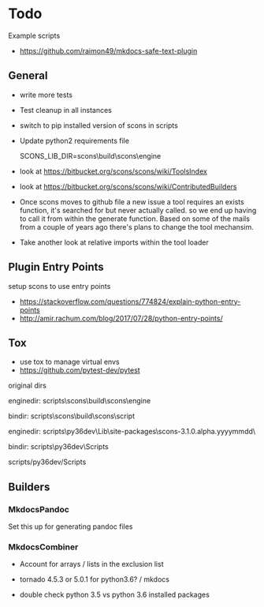 # Todo

Example scripts

  * https://github.com/raimon49/mkdocs-safe-text-plugin


## General

  * write more tests
  * Test cleanup in all instances
  * switch to pip installed version of scons in scripts
  * Update python2 requirements file

    SCONS_LIB_DIR=scons\build\scons\engine

  * look at https://bitbucket.org/scons/scons/wiki/ToolsIndex
  * look at https://bitbucket.org/scons/scons/wiki/ContributedBuilders

  * Once scons moves to github file a new issue
    a tool requires an exists function, it's searched for but never actually called.
    so we end up having to call it from within the generate function.
    Based on some of the mails from a couple of years ago there's plans to change the tool mechansim.
  * Take another look at relative imports within the tool loader


## Plugin Entry Points

setup scons to use entry points

  * https://stackoverflow.com/questions/774824/explain-python-entry-points
  * http://amir.rachum.com/blog/2017/07/28/python-entry-points/


## Tox

  * use tox to manage virtual envs
  * https://github.com/pytest-dev/pytest

original dirs

enginedir:
scripts\scons\build\scons\engine

bindir:
scripts\scons\build\scons\script


enginedir:
scripts\py36dev\Lib\site-packages\scons-3.1.0.alpha.yyyymmdd\

bindir:
scripts\py36dev\Scripts

scripts/py36dev/Scripts



## Builders

### MkdocsPandoc

Set this up for generating pandoc files


### MkdocsCombiner

  * Account for arrays / lists in the exclusion list

  * tornado 4.5.3 or 5.0.1 for python3.6? / mkdocs
  * double check python 3.5 vs python 3.6 installed packages

